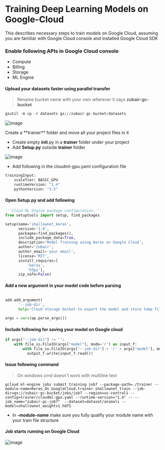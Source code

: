 # Training Deep Learning Models on Google-Cloud
This describes necessary steps to train models on Google Cloud, assuming you are familiar with Google Cloud console and installed Google Cloud SDK

### Enable following APIs in Google Cloud console

* Compute
* Billing
* Storage
* ML Engine


#### Upload your datasets faster using parallel transfer
> Rename bucket name with your own wherever it says **zubair-gc-bucket**

```python
gsutil -m cp -r datasets gs://zubair-gc-bucket/datasets
```
![image](https://user-images.githubusercontent.com/1317442/37080569-92661eca-2208-11e8-8c5d-c89853e3e73d.png)

<dl>
  <dt> Create a **trainer** folder and move all your project files in it</dt>  
</dl>

* Create empty __init__.py in a **trainer** folder under your project
* Add **Setup.py** outside **trainer** folder

![image](https://user-images.githubusercontent.com/1317442/37085387-bd9fad28-2216-11e8-8022-028275fa130c.png)

* Add following in the cloudml-gpu.yaml configuration file
```python
trainingInput:
    scaleTier: BASIC_GPU
    runtimeVersion: "1.4"
    pythonVersion: "3.5"
```

#### Open **Setup.py** and add following

```python
'''Cloud ML Engine package configuration.'''
from setuptools import setup, find_packages

setup(name='shallownet_keras',
      version='1.0',
      packages=find_packages(),
      include_package_data=True,
      description='Model Training using Keras on Google Cloud',
      author='Zubair',
      author_email='your email',
      license='MIT',
      install_requires=[
          'keras',
          'h5py'],
      zip_safe=False)
```

#### Add a new argument in your model code before parsing

```python

add.add_argument(
      '--job-dir',
      help='Cloud storage bucket to export the model and store temp files')

args = vars(ap.parse_args())

```

#### Include following for saving your model on Google cloud

```python
if args["--job-dir"] != '':
	with file_io.FileIO(args["model"], mode='r') as input_f:
		with file_io.FileIO(args["--job-dir"] + '/' + args["model"], mode='w+') as output_f:
		  output_f.write(input_f.read())

```

#### Issue following command
> On windows cmd doesn't work with multiline text

```
gcloud ml-engine jobs submit training job7 --package-path=./trainer --module-name=Keras_On_GoogleCloud.trainer.shallownet_train --job-dir=gs://zubair-gc-bucket/jobs/job7 --region=us-central1 --config=trainer/cloudml-gpu.yaml --runtime-version="1.4" -- --job_name="zubair-gc-job7"  --dataset=dataset/animals --model=shallownet_weights1.hdf5
```

* In **-module-name** make sure you fully qualify your module name with your train file structure


#### Job starts running on Google Cloud
![image](https://user-images.githubusercontent.com/1317442/37086691-0796fdf2-221a-11e8-90b3-a57564156886.png)
